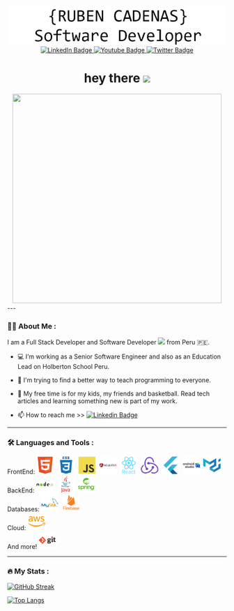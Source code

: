 <div id="header" align="center">
  <img src="https://github.com/rubencadur/rubencadur/blob/0ccbcd55f2fa4a70a3ad7f8ddc93a07996d56f8f/rubencadenas_logo.png" width="622"/>
  
  <div id="badges">
    <a href="https://www.linkedin.com/in/rubencadenas">
      <img src="https://img.shields.io/badge/LinkedIn-blue?style=for-the-badge&logo=linkedin&logoColor=white" alt="LinkedIn Badge"/>
    </a>
    <a href="https://www.youtube.com/@rubencadur">
      <img src="https://img.shields.io/badge/YouTube-red?style=for-the-badge&logo=youtube&logoColor=white" alt="Youtube Badge"/>
    </a>
    <a href="https://twitter.com/rubencadur">
      <img src="https://img.shields.io/badge/Twitter-blue?style=for-the-badge&logo=twitter&logoColor=white" alt="Twitter Badge"/>
    </a>
  </div>
  
  <h1>
    hey there
    <img src="https://media.giphy.com/media/hvRJCLFzcasrR4ia7z/giphy.gif" width="30px"/>
  </h1>
</div>
<div align="center">
  <img src="https://media.giphy.com/media/xT0Gqn9yuw8hnPGn5K/giphy.gif" width="480" height="480"/>
</div>
---

### :man_technologist: About Me :

I am a Full Stack Developer and Software Developer <img src="https://media.giphy.com/media/WUlplcMpOCEmTGBtBW/giphy.gif" width="30"> from Peru :peru:.

- :computer: I’m working as a Senior Software Engineer and also as an Education Lead on Holberton School Peru.

- :seedling: I'm trying to find a better way to teach programming to everyone.

- :jigsaw: My free time is for my kids, my friends and basketball. Read tech articles and learning something new is part of my work.

- :mailbox: How to reach me >> [![Linkedin Badge](https://img.shields.io/badge/-rubencadur-blue?style=flat&logo=Linkedin&logoColor=white)](https://www.linkedin.com/in/rubencadenas)

---

### :hammer_and_wrench: Languages and Tools :

<div>
  <span width="100">FrontEnd:</span>
  <img src="https://github.com/devicons/devicon/blob/master/icons/html5/html5-original.svg" title="HTML5" alt="HTML" width="40" height="40"/>&nbsp;
  <img src="https://github.com/devicons/devicon/blob/master/icons/css3/css3-plain-wordmark.svg"  title="CSS3" alt="CSS" width="40" height="40"/>&nbsp;
  <img src="https://github.com/devicons/devicon/blob/master/icons/javascript/javascript-original.svg" title="JavaScript" alt="JavaScript" width="40" height="40"/>&nbsp;
  <!-- bootstrap/bootstrap-original-wordmark.svg -->
  <img src="https://github.com/devicons/devicon/blob/master/icons/angularjs/angularjs-original-wordmark.svg" title="Angular" alt="Angular" width="40" height="40"/>&nbsp;
  <img src="https://github.com/devicons/devicon/blob/master/icons/react/react-original-wordmark.svg" title="React" alt="React" width="40" height="40"/>&nbsp;
  <img src="https://github.com/devicons/devicon/blob/master/icons/redux/redux-original.svg" title="Redux" alt="Redux " width="40" height="40"/>&nbsp;
  <img src="https://github.com/devicons/devicon/blob/master/icons/flutter/flutter-original.svg" title="Flutter" alt="Flutter" width="40" height="40"/>&nbsp;
  <img src="https://github.com/devicons/devicon/blob/master/icons/androidstudio/androidstudio-original-wordmark.svg" title="Android Studio" alt="Android Studio" width="40" height="40"/>&nbsp;
  <img src="https://github.com/devicons/devicon/blob/master/icons/materialui/materialui-original.svg" title="Material UI" alt="Material UI" width="40" height="40"/>&nbsp;
</div>
<div>
  <span width="100">BackEnd:</span>
  <img src="https://github.com/devicons/devicon/blob/master/icons/nodejs/nodejs-original-wordmark.svg" title="NodeJS" alt="NodeJS" width="40" height="40"/>&nbsp;
  <img src="https://github.com/devicons/devicon/blob/master/icons/java/java-original-wordmark.svg" title="Java" alt="Java" width="40" height="40"/>&nbsp;
  <img src="https://github.com/devicons/devicon/blob/master/icons/spring/spring-original-wordmark.svg" title="Spring" alt="Spring" width="40" height="40"/>&nbsp;
  <!--
  c/c-original.svg
  csharp/csharp-original.svg
  django/django-plain-wordmark.svg
  -->
</div>
<div>
  <span width="100">Databases:</span>
  <img src="https://github.com/devicons/devicon/blob/master/icons/mysql/mysql-original-wordmark.svg" title="MySQL"  alt="MySQL" width="40" height="40"/>&nbsp;
  <img src="https://github.com/devicons/devicon/blob/master/icons/firebase/firebase-plain-wordmark.svg" title="Firebase" alt="Firebase" width="40" height="40"/>&nbsp;
</div>
<div>
  <span width="100">Cloud:</span>
  <img src="https://github.com/devicons/devicon/blob/master/icons/amazonwebservices/amazonwebservices-plain-wordmark.svg" title="AWS" alt="AWS" width="40" height="40"/>&nbsp;
  <!--
  azure/azure-original-wordmark.svg
  digitalocean/digitalocean-original-wordmark.svg
  -->
</div>
<div>
  <span width="100">And more!</span>
  <img src="https://github.com/devicons/devicon/blob/master/icons/git/git-original-wordmark.svg" title="Git" **alt="Git" width="40" height="40"/>
  <!-- 
  bash/bash-original.svg
  apache/apache-original-wordmark.svg
  arduino/arduino-original-wordmark.svg
  bitbucket/bitbucket-original-wordmark.svg
  chrome/chrome-original-wordmark.svg
  composer/composer-original.svg
  debian/debian-original-wordmark.svg
  docker/docker-original-wordmark.svg
  dot-net/dot-net-original-wordmark.svg
  dotnetcore/dotnetcore-original.svg
  express/express-original-wordmark.svg
  facebook/facebook-original.svg
  filezilla/filezilla-plain-wordmark.svg
  firefox/firefox-original-wordmark.svg
  flask/flask-original-wordmark.svg
  gcc/gcc-original.svg
  github/github-original-wordmark.svg
  godot/godot-original-wordmark.svg
  google/google-original-wordmark.svg
  googlecloud/googlecloud-original-wordmark.svg
  graphql/graphql-plain-wordmark.svg
  heroku/heroku-original-wordmark.svg
  ionic/ionic-original-wordmark.svg
  jenkins/jenkins-line.svg
  jira/jira-original-wordmark.svg
  jquery/jquery-original-wordmark.svg
  kotlin/kotlin-original-wordmark.svg
  kubernetes/kubernetes-plain-wordmark.svg
  laravel/laravel-plain-wordmark.svg
  linux/linux-original.svg
  markdown/markdown-original.svg	
  microsoftsqlserver/microsoftsqlserver-plain-wordmark.svg
  mongodb/mongodb-original-wordmark.svg
  msdos/msdos-original.svg
  nextjs/nextjs-original-wordmark.svg
  nginx/nginx-original.svg
  npm/npm-original-wordmark.svg
  nuget/nuget-original-wordmark.svg
  numpy/numpy-original-wordmark.svg
  pandas/pandas-original-wordmark.svg
  php/php-original.svg
  postgresql/postgresql-original-wordmark.svg
  putty/putty-original.svg
  python/python-original-wordmark.svg
  redis/redis-original-wordmark.svg
  selenium/selenium-original.svg
  sqlalchemy/sqlalchemy-original-wordmark.svg
  sqlite/sqlite-original-wordmark.svg
  ssh/ssh-original-wordmark.svg
  symfony/symfony-original-wordmark.svg
  typescript/typescript-original.svg
  ubuntu/ubuntu-plain-wordmark.svg
  unity/unity-original-wordmark.svg
  uwsgi/uwsgi-original.svg
  vagrant/vagrant-original-wordmark.svg
  vim/vim-original.svg
  visualstudio/visualstudio-plain-wordmark.svg
  vscode/vscode-original-wordmark.svg
  vuejs/vuejs-original-wordmark.svg
  -->
</div>

---

### :fire: My Stats :

[![GitHub Streak](http://github-readme-streak-stats.herokuapp.com?user=rubencadur)](https://git.io/streak-stats)

[![Top Langs](https://github-readme-stats.vercel.app/api/top-langs/?username=rubencadur&layout=compact&theme=default )](https://github.com/anuraghazra/github-readme-stats)

